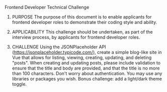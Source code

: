 Frontend Developer Technical Challenge

1. PURPOSE
   The purpose of this document is to enable applicants for frontend developer roles to
   demonstrate their coding style and ability.

2. APPLICABILITY
   This challenge should be undertaken, as part of the interview process, by applicants for
   frontend developer roles.

3. CHALLENGE
   Using the JSONPlaceholder API (https://jsonplaceholder.typicode.com/), create a simple
   blog-like site in Vue that allows for listing, viewing, creating, updating, and deleting "posts".
   When creating and updating posts, please include validation to ensure that the title and body
   are provided, and that the title is no more than 100 characters. Don't worry about
   authentication. You may use any libraries or packages you wish.
   Bonus challenge: add a light/dark theme toggle.
